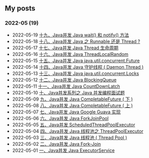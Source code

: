 ## My posts  
### **2022-05** (19)  
- 2022-05-19 [十九、Java并发 Java wait() 和 notify() 方法](https://tryrun.gitee.io/posts/2b1d309b.html)  
- 2022-05-18 [十八、Java并发 Java 之 Runnable 还是 Thread ?](https://tryrun.gitee.io/posts/c969ad4b.html)  
- 2022-05-17 [十七、Java并发 Java Thread 生命周期](https://tryrun.gitee.io/posts/9c8c1a2d.html)  
- 2022-05-16 [十六、Java并发 Java ThreadLocalRandom](https://tryrun.gitee.io/posts/9c264667.html)  
- 2022-05-15 [十五、Java并发 Java java.util.concurrent.Future](https://tryrun.gitee.io/posts/50778af3.html)  
- 2022-05-14 [十四、Java并发 Java 守护线程 ( Daemon Thread )](https://tryrun.gitee.io/posts/a36784de.html)  
- 2022-05-13 [十三、Java并发 Java java.util.concurrent.Locks](https://tryrun.gitee.io/posts/e2353faf.html)  
- 2022-05-12 [十二、Java并发 Java BlockingQueue](https://tryrun.gitee.io/posts/deede7ad.html)  
- 2022-05-11 [十一、Java并发 Java CountDownLatch](https://tryrun.gitee.io/posts/92030527.html)  
- 2022-05-10 [十、Java并发系列之 Java 并发编程面试题](https://tryrun.gitee.io/posts/774c589b.html)  
- 2022-05-09 [九、Java并发 Java CompletableFuture ( 下 )](https://tryrun.gitee.io/posts/47722b62.html)  
- 2022-05-08 [八、Java并发 Java CompletableFuture ( 上 )](https://tryrun.gitee.io/posts/1e640cc2.html)  
- 2022-05-07 [七、Java并发 Java Google Guava 实现](https://tryrun.gitee.io/posts/cb5d7b3f.html)  
- 2022-05-06 [六、Java并发 Java ForkJoinPool](https://tryrun.gitee.io/posts/b57a6e2b.html)  
- 2022-05-05 [五、Java并发 ScheduledThreadPoolExecutor](https://tryrun.gitee.io/posts/5975178e.html)  
- 2022-05-04 [四、Java并发 Java 线程池之 ThreadPoolExecutor](https://tryrun.gitee.io/posts/f6cd6d86.html)  
- 2022-05-03 [三、Java并发 Java 线程池 ( Thread Pool )](https://tryrun.gitee.io/posts/bd483eb7.html)  
- 2022-05-02 [二、Java并发 Java Fork-Join](https://tryrun.gitee.io/posts/4a515c30.html)  
- 2022-05-01 [一、Java并发 Java ExecutorService](https://tryrun.gitee.io/posts/d5817b6f.html)  
  
